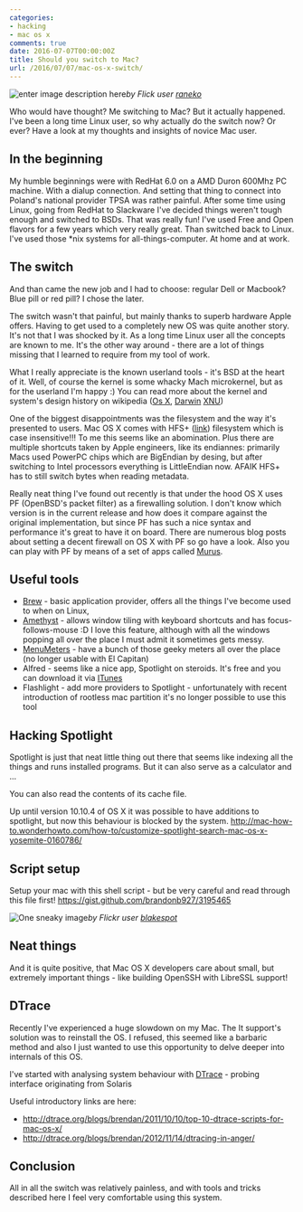 ```yaml
---
categories:
- hacking
- mac os x
comments: true
date: 2016-07-07T00:00:00Z
title: Should you switch to Mac?
url: /2016/07/07/mac-os-x-switch/
---
```


![enter image description here](https://farm9.staticflickr.com/8064/8229071681_02ffdb91dc_z_d.jpg)*by Flick user [raneko](https://www.flickr.com/photos/raneko/8229071681/in/photolist-dxb9je-sEQEP-5gDCSr-PE6FE-7Pa2t3-5yhFqq-MsHbZ-tEVFv-kBEvsd-5uPrGV-a5wisf-Ea1We-5tX2pp-22ybhw-ivTix6-5yk9cA-kBCugR-gcSkD-8cdXjv-asK9Y-7ZM66R-8N4eSG-4mchWA-4pjwaT-Gy8BR-7HPwfe-dxb9hv-4rXMuz-h6gJgm-9jULZ6-5SPsfu-kBECo7-6UUwCT-5whRwW-4rujwZ-8Kye5Q-9hN1d6-5utN7V-k9drqQ-4QPsUy-8VEazh-8UB7Ms-8VEaEq-neQih-8EHChx-ecth3o-8yrLUn-o7oNS-kBCXKM-6UYBrs)*

Who would have thought? Me switching to Mac? But it actually happened. I've been a long time Linux user, so why actually do the switch now? Or ever? Have a look at my thoughts and insights of novice Mac user.

<!--more-->

## In the beginning

My humble beginnings were with RedHat 6.0 on a AMD Duron 600Mhz PC machine. With a dialup connection. And setting that thing to connect into Poland's national provider TPSA was rather painful. After some time using Linux, going from RedHat to Slackware I've decided things weren't tough enough and switched to BSDs. That was really fun! I've used Free and Open flavors for a few years which very really great. Than switched back to Linux. I've used those \*nix systems for all-things-computer. At home and at work. 

## The switch

And than came the new job and I had to choose: regular Dell or Macbook? Blue pill or red pill? I chose the later. 

The switch wasn't that painful, but mainly thanks to superb hardware Apple offers. Having to get used to a completely new OS was quite another story. It's not that I was shocked by it. As a long time Linux user all the concepts are known to me. It's the other way around - there are a lot of things missing that I learned to require from my tool of work. 

What I really appreciate is the known userland tools - it's BSD at the heart of it. Well, of course the kernel is some whacky Mach microkernel, but as for the userland I'm happy :) You can read more about the kernel and system's design history on wikipedia ([Os X](https://en.wikipedia.org/wiki/OS_X), [Darwin](https://en.wikipedia.org/wiki/Darwin_(operating_system)) [XNU](https://en.wikipedia.org/wiki/XNU))

One of the biggest disappointments was the filesystem and the way it's presented to users. Mac OS X comes with HFS+ ([link](https://en.wikipedia.org/wiki/HFS_Plus)) filesystem which is case insensitive!!! To me this seems like an abomination. Plus there are multiple shortcuts taken by Apple engineers, like its endiannes: primarily Macs used PowerPC chips which are BigEndian by desing, but after switching to Intel processors everything is LittleEndian now. AFAIK HFS+ has to still switch bytes when reading metadata.

Really neat thing I've found out recently is that under the hood OS X uses PF (OpenBSD's packet filter) as a firewalling solution. 
I don't know which version is in the current release and how does it compare against the original implementation, but since PF has such a nice syntax and performance it's great to have it on board. There are numerous blog posts about setting a decent firewall on OS X with PF so go have a look. Also you can play with PF by means of a set of apps called [Murus](http://www.murusfirewall.com/).

## Useful tools

* [Brew](http://brew.sh/) - basic application provider, offers all the things I've become used to when on Linux,
* [Amethyst](https://github.com/ianyh/Amethyst) - allows window tiling with keyboard shortcuts and has focus-follows-mouse :D I love this feature, although with all the windows popping all over the place I must admit it sometimes gets messy.
* [MenuMeters](https://www.ragingmenace.com/software/menumeters/) - have a bunch of those geeky meters all over the place (no longer usable with El Capitan)
* Alfred - seems like a nice app, Spotlight on steroids. It's free and you can download it via [ITunes](https://itunes.apple.com/au/app/alfred/id405843582?mt=12)
* Flashlight - add more providers to Spotlight - unfortunately with recent introduction of rootless mac partition it's no longer possible to use this tool

## Hacking Spotlight

Spotlight is just that neat little thing out there that seems like indexing all the things and runs installed programs. But it can also serve as a calculator and ...

You can also read the contents of its cache file.

Up until version 10.10.4 of OS X it was possible to have additions to spotlight, but now this behaviour is blocked by the system. 
http://mac-how-to.wonderhowto.com/how-to/customize-spotlight-search-mac-os-x-yosemite-0160786/

## Script setup

Setup your mac with this shell script - but be very careful and read through this file first! https://gist.github.com/brandonb927/3195465

![One sneaky image](https://farm6.staticflickr.com/5168/5263917715_6c8217fcfe_z_d.jpg)*by Flickr user [blakespot](https://www.flickr.com/photos/blakespot/5263917715/in/photolist-929XkZ-fJwTR-8Me2LN-8qSP9F-6UD2Ce-fM51y-ARaAo-BJXFt-iE8ep-4rXScB-bX3z7w-6npV8P-5Eamox-33QA9W-5EXuR9-mQDnb-6UqpxG-6UqF7m-69b4jp-oytZCJ-4rXGFP-6xweAZ-ACukt-aZfi5-6QouE3-5CAQgW-8MeHqC-5QBeu1-L4qEw-4s35hq-4w9tXh-67Ymah-4s33cu-jjDFo-6J3zqD-8N4tSh-kbFD4-sESfP-66GAT5-9FUKfq-d3BrPG-4rXPZt-8N1aLa-6UCTvi-kBCzsH-2SXDWe-5CGTEq-5zogZ2-5JAGsk-kkAgZK)*

## Neat things
And it is quite positive, that Mac OS X developers care about small, but extremely important things - like building OpenSSH with LibreSSL support! 

## DTrace
Recently I've experienced a huge slowdown on my Mac. The It support's solution was to reinstall the OS. I refused, this seemed like a barbaric method and also I just wanted to use this opportunity to delve deeper into internals of this OS.

I've started with analysing system behaviour with [DTrace](https://en.wikipedia.org/wiki/DTrace) - probing interface originating from Solaris

Useful introductory links are here:

- http://dtrace.org/blogs/brendan/2011/10/10/top-10-dtrace-scripts-for-mac-os-x/
- http://dtrace.org/blogs/brendan/2012/11/14/dtracing-in-anger/

## Conclusion
All in all the switch was relatively painless, and with tools and tricks described here I feel very comfortable using this system. 

